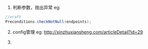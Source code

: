 1. 判断参数，抛出异常
eg:
```java
//xraft
Preconditions.checkNotNull(endpoints);
```

2. config管理
eg:
http://xinzhuxiansheng.com/articleDetail?id=29

3. 